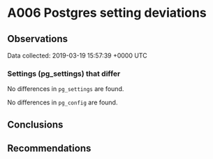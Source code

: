 # A006 Postgres setting deviations #

## Observations ##
Data collected: 2019-03-19 15:57:39 +0000 UTC  

### Settings (pg_settings) that differ ###

No differences in `pg_settings` are found.


No differences in `pg_config` are found.



## Conclusions ##


## Recommendations ##

